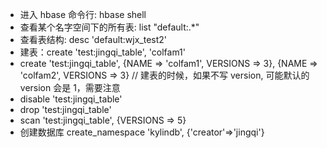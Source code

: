 * 进入 hbase 命令行: hbase shell
* 查看某个名字空间下的所有表: list "default:.*"
* 查看表结构: desc 'default:wjx_test2'
* 建表：create 'test:jingqi_table', 'colfam1'
* create 'test:jingqi_table', {NAME => 'colfam1', VERSIONS => 3}, {NAME => 'colfam2', VERSIONS => 3} // 建表的时候，如果不写 version, 可能默认的 version 会是 1，需要注意
* disable 'test:jingqi_table'
* drop 'test:jingqi_table'
* scan 'test:jingqi_table', {VERSIONS => 5}
* 创建数据库
create_namespace 'kylindb', {'creator'=>'jingqi'}
  